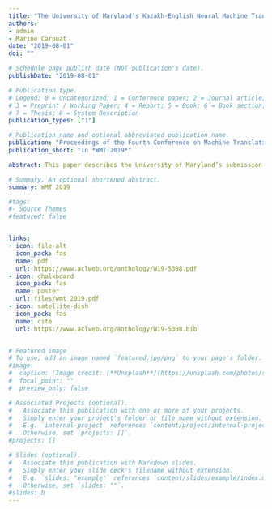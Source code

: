 ```yaml
---
title: "The University of Maryland’s Kazakh-English Neural Machine Translation System at WMT 2019"
authors: 
- admin
- Marine Carpuat
date: "2019-08-01"
doi: ""

# Schedule page publish date (NOT publication's date).
publishDate: "2019-08-01"

# Publication type.
# Legend: 0 = Uncategorized; 1 = Conference paper; 2 = Journal article;
# 3 = Preprint / Working Paper; 4 = Report; 5 = Book; 6 = Book section;
# 7 = Thesis; 8 = System Description
publication_types: ["1"]

# Publication name and optional abbreviated publication name.
publication: "Proceedings of the Fourth Conference on Machine Translation (Volume 2: Shared Task Papers)"
publication_short: "In *WMT 2019*"

abstract: This paper describes the University of Maryland’s submission to the WMT 2019 Kazakh-English news translation task. We study the impact of transfer learning from another low-resource but related language. We experiment with different ways of encoding lexical units to maximize lexical overlap between the two language pairs, as well as back-translation and ensembling. The submitted system improves over a Kazakh-only baseline by+ 5.45 BLEU on newstest2019.

# Summary. An optional shortened abstract.
summary: WMT 2019

#tags:
#- Source Themes
#featured: false


links:
- icon: file-alt
  icon_pack: fas
  name: pdf
  url: https://www.aclweb.org/anthology/W19-5308.pdf
- icon: chalkboard
  icon_pack: fas
  name: poster
  url: files/wmt_2019.pdf
- icon: satellite-dish
  icon_pack: fas
  name: cite
  url: https://www.aclweb.org/anthology/W19-5308.bib


# Featured image
# To use, add an image named `featured.jpg/png` to your page's folder. 
#image:
#  caption: 'Image credit: [**Unsplash**](https://unsplash.com/photos/s9CC2SKySJM)'
#  focal_point: ""
#  preview_only: false

# Associated Projects (optional).
#   Associate this publication with one or more of your projects.
#   Simply enter your project's folder or file name without extension.
#   E.g. `internal-project` references `content/project/internal-project/index.md`.
#   Otherwise, set `projects: []`.
#projects: []

# Slides (optional).
#   Associate this publication with Markdown slides.
#   Simply enter your slide deck's filename without extension.
#   E.g. `slides: "example"` references `content/slides/example/index.md`.
#   Otherwise, set `slides: ""`.
#slides: b
---
```

